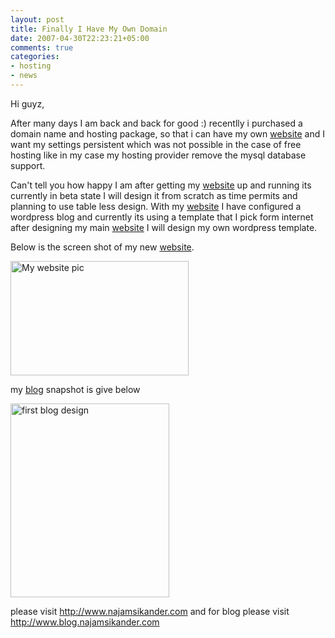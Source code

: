 ```yaml
---
layout: post
title: Finally I Have My Own Domain
date: 2007-04-30T22:23:21+05:00
comments: true
categories:
- hosting
- news
---
```


Hi guyz,

After many days I am back and back for good :) recentlly i purchased a domain name and hosting package, so that i can have my own <a href="http://najamsikander.com" title="Visit my Website now.">website</a> and I want my settings persistent which was not possible in the case of free hosting like in my case my hosting provider remove the mysql database support.

Can't tell you how happy I am after getting my <a href="http://najamsikander.com" title="Visit my Website now.">website</a> up and running its currently in beta state I will design it from scratch as time permits and planning to use table less design. With my <a href="http://najamsikander.com" title="Visit my Website now.">website</a> I have configured a wordpress blog and currently its using a template that I pick form internet after designing my main <a href="http://najamsikander.com" title="Visit my Website now.">website</a> I will design my own wordpress template.

Below is the screen shot of my new <a href="http://najamsikander.com" title="Visit my Website now.">website</a>.

<a href="http://www.najamsikander.com" title="Visit my website"><img src="http://najam.files.wordpress.com/2007/09/najam-sikander-awan.thumbnail.png" alt="My website pic" height="183" width="285" /></a>

my <a href="http://blog.najamsikander.com" title="Visit my blog now">blog</a> snapshot is give below

<a href="http://blog.najamsikander.com" title="first blog design"><img src="http://najam.files.wordpress.com/2007/09/najam-sikander-awan-blog.thumbnail.png" alt="first blog design" height="310" width="254" /></a>

please visit <a href="http://www.najamsikander.com" title="Visit my website now.">http://www.najamsikander.com</a>  and for blog please visit <a href="http://www.blog.najamsikander.com" title="Visit my blog now">http://www.blog.najamsikander.com</a>
